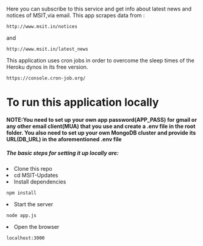 Here you can subscribe to this service and get info about latest news and notices of MSIT,via email.
This app scrapes data from :
```
http://www.msit.in/notices
```
and
```
http://www.msit.in/latest_news
```
This application uses cron jobs in order to overcome the sleep times of the Heroku dynos in its free version.
```
https://console.cron-job.org/
```

<h1>To run this application locally</h1>
<h4>NOTE:You need to set up your own app password(APP_PASS) for gmail or any other email client(MUA) that you use and create a .env file in the root folder. You also need to set up your own MongoDB cluster and provide its URL(DB_URL) in the aforementioned .env file</h4>
<h5>The basic steps for setting it up locally are: </h5>
<li>Clone this repo</li>
<li>cd MSIT-Updates</li>

<li>Install dependencies</li>

```
npm install
```
<li>Start the server</li>

```
node app.js
```
<li>Open the browser</li>

```
localhost:3000
```

